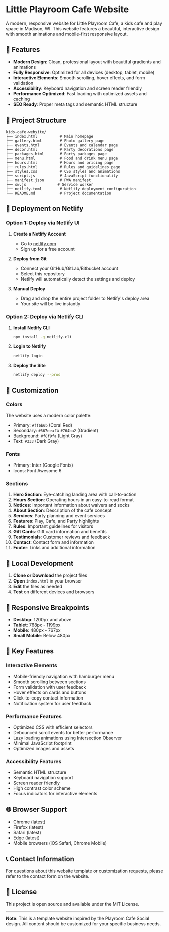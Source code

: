 # Little Playroom Cafe Website

A modern, responsive website for Little Playroom Cafe, a kids cafe and play space in Madison, WI. This website features a beautiful, interactive design with smooth animations and mobile-first responsive layout.

## 🎯 Features

- **Modern Design**: Clean, professional layout with beautiful gradients and animations
- **Fully Responsive**: Optimized for all devices (desktop, tablet, mobile)
- **Interactive Elements**: Smooth scrolling, hover effects, and form validation
- **Accessibility**: Keyboard navigation and screen reader friendly
- **Performance Optimized**: Fast loading with optimized assets and caching
- **SEO Ready**: Proper meta tags and semantic HTML structure

## 📁 Project Structure

```
kids-cafe-website/
├── index.html          # Main homepage
├── gallery.html        # Photo gallery page
├── events.html         # Events and calendar page
├── decor.html          # Party decorations page
├── packages.html       # Party packages page
├── menu.html           # Food and drink menu page
├── hours.html          # Hours and pricing page
├── rules.html          # Rules and guidelines page
├── styles.css          # CSS styles and animations
├── script.js           # JavaScript functionality
├── manifest.json       # PWA manifest
├── sw.js              # Service worker
├── netlify.toml        # Netlify deployment configuration
└── README.md           # Project documentation
```

## 🚀 Deployment on Netlify

### Option 1: Deploy via Netlify UI

1. **Create a Netlify Account**
   - Go to [netlify.com](https://netlify.com)
   - Sign up for a free account

2. **Deploy from Git**
   - Connect your GitHub/GitLab/Bitbucket account
   - Select this repository
   - Netlify will automatically detect the settings and deploy

3. **Manual Deploy**
   - Drag and drop the entire project folder to Netlify's deploy area
   - Your site will be live instantly

### Option 2: Deploy via Netlify CLI

1. **Install Netlify CLI**
   ```bash
   npm install -g netlify-cli
   ```

2. **Login to Netlify**
   ```bash
   netlify login
   ```

3. **Deploy the Site**
   ```bash
   netlify deploy --prod
   ```

## 🎨 Customization

### Colors
The website uses a modern color palette:
- Primary: `#ff6b6b` (Coral Red)
- Secondary: `#667eea` to `#764ba2` (Gradient)
- Background: `#f8f9fa` (Light Gray)
- Text: `#333` (Dark Gray)

### Fonts
- Primary: Inter (Google Fonts)
- Icons: Font Awesome 6

### Sections
1. **Hero Section**: Eye-catching landing area with call-to-action
2. **Hours Section**: Operating hours in an easy-to-read format
3. **Notices**: Important information about waivers and socks
4. **About Section**: Description of the cafe concept
5. **Services**: Party planning and event services
6. **Features**: Play, Cafe, and Party highlights
7. **Rules**: Important guidelines for visitors
8. **Gift Cards**: Gift card information and benefits
9. **Testimonials**: Customer reviews and feedback
10. **Contact**: Contact form and information
11. **Footer**: Links and additional information

## 🔧 Local Development

1. **Clone or Download** the project files
2. **Open** `index.html` in your browser
3. **Edit** the files as needed
4. **Test** on different devices and browsers

## 📱 Responsive Breakpoints

- **Desktop**: 1200px and above
- **Tablet**: 768px - 1199px
- **Mobile**: 480px - 767px
- **Small Mobile**: Below 480px

## 🎯 Key Features

### Interactive Elements
- Mobile-friendly navigation with hamburger menu
- Smooth scrolling between sections
- Form validation with user feedback
- Hover effects on cards and buttons
- Click-to-copy contact information
- Notification system for user feedback

### Performance Features
- Optimized CSS with efficient selectors
- Debounced scroll events for better performance
- Lazy loading animations using Intersection Observer
- Minimal JavaScript footprint
- Optimized images and assets

### Accessibility Features
- Semantic HTML structure
- Keyboard navigation support
- Screen reader friendly
- High contrast color scheme
- Focus indicators for interactive elements

## 🌐 Browser Support

- Chrome (latest)
- Firefox (latest)
- Safari (latest)
- Edge (latest)
- Mobile browsers (iOS Safari, Chrome Mobile)

## 📞 Contact Information

For questions about this website template or customization requests, please refer to the contact form on the website.

## 📄 License

This project is open source and available under the MIT License.

---

**Note**: This is a template website inspired by the Playroom Cafe Social design. All content should be customized for your specific business needs.